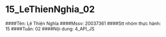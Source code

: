 # 15_LeThienNghia_02
####Tên: Lê Thiện Nghĩa
####Mssv: 20037361
####Stt nhóm thực hành: 15
####Tuần: 02
####Nội dung: 4_API_JS

